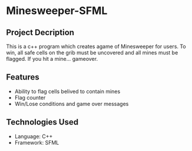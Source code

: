 # Minesweeper-SFML

## Project Decription

This is a c++ program which creates agame of Minesweeper for users. To win, all safe cells on the grib must be uncovered and all mines must be flagged. If you hit a mine... gameover.

## Features

- Ability to flag cells belived to contain mines
- Flag counter
- Win/Lose conditions and game over messages

## Technologies Used

- Language: C++
- Framework: SFML
